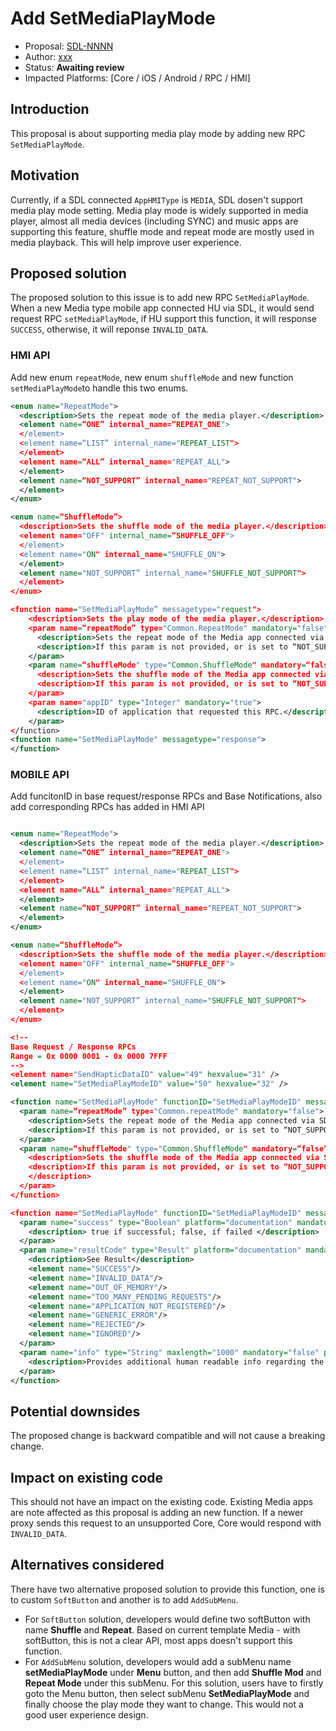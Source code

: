 # Add SetMediaPlayMode

* Proposal: [SDL-NNNN](NNNN-Add-setMediaPlayMode.md)
* Author: [xxx](https://github.com/)
* Status: **Awaiting review**
* Impacted Platforms: [Core / iOS / Android / RPC / HMI]

## Introduction

This proposal is about supporting media play mode by adding new RPC `SetMediaPlayMode`.

## Motivation

Currently, if a SDL connected `AppHMIType` is `MEDIA`, SDL dosen't support media play mode setting. Media play mode is widely supported in media player, almost all media devices (including SYNC) and music apps are supporting this feature, shuffle mode and repeat mode are mostly used in media playback. This will help improve user experience.

## Proposed solution

The proposed solution to this issue is to add new RPC `SetMediaPlayMode`. When a new Media type mobile app connected HU via SDL, it would send request RPC `setMediaPlayMode`, if HU support this function, it will response `SUCCESS`, otherwise, it will reponse `INVALID_DATA`.

### HMI API

Add new enum `repeatMode`, new enum `shuffleMode` and new function `setMediaPlayMode`to handle this two enums.
```xml
<enum name="RepeatMode">
  <description>Sets the repeat mode of the media player.</description>
  <element name=“ONE” internal_name=“REPEAT_ONE">
  </element>
  <element name=“LIST” internal_name="REPEAT_LIST">
  </element>
  <element name=“ALL” internal_name="REPEAT_ALL">
  </element>
  <element name=“NOT_SUPPORT” internal_name="REPEAT_NOT_SUPPORT">
  </element>
</enum>

<enum name=“ShuffleMode”>
  <description>Sets the shuffle mode of the media player.</description>
  <element name="OFF" internal_name=“SHUFFLE_OFF">
  </element>
  <element name="ON" internal_name="SHUFFLE_ON">
  </element>
  <element name="NOT_SUPPORT” internal_name="SHUFFLE_NOT_SUPPORT">
  </element>
</enum>

<function name="SetMediaPlayMode” messagetype="request">
    <description>Sets the play mode of the media player.</description>
    <param name=“repeatMode” type="Common.RepeatMode" mandatory="false">
      <description>Sets the repeat mode of the Media app connected via SDL. The available repeat mode is “ONE”, “LIST”, ALL” and “NOT_SUPPORT”.</description>
      <description>If this param is not provided, or is set to “NOT_SUPPORT”, the HU system may hide the button or set the button as unable.</description>
    </param>
    <param name=“shuffleMode" type="Common.ShuffleMode" mandatory=“false”>
      <description>Sets the shuffle mode of the Media app connected via SDL. The available shuffle mode is “OFF”, “ON” and “NOT_SUPPORT”.</description>
      <description>If this param is not provided, or is set to “NOT_SUPPORT”, the HU system may hide the button or set the button as unable.</description>
    </param>
    <param name="appID" type="Integer" mandatory="true">
      <description>ID of application that requested this RPC.</description>
    </param>
</function>
<function name="SetMediaPlayMode" messagetype="response">
</function>
```

### MOBILE API

Add funcitonID in base request/response RPCs and Base Notifications, also add corresponding RPCs has added in HMI API

```xml

<enum name="RepeatMode">
  <description>Sets the repeat mode of the media player.</description>
  <element name=“ONE” internal_name=“REPEAT_ONE">
  </element>
  <element name=“LIST” internal_name="REPEAT_LIST">
  </element>
  <element name=“ALL” internal_name="REPEAT_ALL">
  </element>
  <element name=“NOT_SUPPORT” internal_name="REPEAT_NOT_SUPPORT">
  </element>
</enum>

<enum name=“ShuffleMode”>
  <description>Sets the shuffle mode of the media player.</description>
  <element name="OFF" internal_name=“SHUFFLE_OFF">
  </element>
  <element name="ON" internal_name="SHUFFLE_ON">
  </element>
  <element name="NOT_SUPPORT” internal_name="SHUFFLE_NOT_SUPPORT">
  </element>
</enum>

<!--
Base Request / Response RPCs
Range = 0x 0000 0001 - 0x 0000 7FFF
--> 
<element name="SendHapticDataID" value="49" hexvalue="31" />
<element name="SetMediaPlayModeID" value="50" hexvalue="32" />

<function name="SetMediaPlayMode" functionID="SetMediaPlayModeID" messagetype="request">
  <param name=“repeatMode” type="Common.repeatMode" mandatory="false">
    <description>Sets the repeat mode of the Media app connected via SDL. The available repeat mode is “ONE”, “LIST”, ALL” and “NOT_SUPPORT”.</description>
    <description>If this param is not provided, or is set to “NOT_SUPPORT”, the HU system may hide the button or set the button as unable.</description>
  </param>
  <param name=“shuffleMode" type="Common.ShuffleMode" mandatory=“false”>
    <description>Sets the shuffle mode of the Media app connected via SDL. The available shuffle mode is “OFF”, “ON” and “NOT_SUPPORT”.</description>
    <description>If this param is not provided, or is set to “NOT_SUPPORT”, the HU system may hide the button or set the button as unable.
    </description>
  </param>
</function>

<function name="SetMediaPlayMode" functionID="SetMediaPlayModeID" messagetype="response">
  <param name="success" type="Boolean" platform="documentation" mandatory="true">
    <description> true if successful; false, if failed </description>
  </param>
  <param name="resultCode" type="Result" platform="documentation" mandatory="true">
    <description>See Result</description>
    <element name="SUCCESS"/>
    <element name="INVALID_DATA"/>
    <element name="OUT_OF_MEMORY"/>
    <element name="TOO_MANY_PENDING_REQUESTS"/>
    <element name="APPLICATION_NOT_REGISTERED"/>
    <element name="GENERIC_ERROR"/>
    <element name="REJECTED"/>
    <element name="IGNORED"/>
  </param>
  <param name="info" type="String" maxlength="1000" mandatory="false" platform="documentation">
    <description>Provides additional human readable info regarding the result.</description>
  </param>
</function>

```

## Potential downsides

The proposed change is backward compatible and will not cause a breaking change.

## Impact on existing code

This should not have an impact on the existing code. Existing Media apps are note affected as this proposal is adding an new function. If a newer proxy sends this request to an unsupported Core, Core would respond with `INVALID_DATA`.

## Alternatives considered

There have two alternative proposed solution to provide this function, one is to custom `SoftButton` and another is to add `AddSubMenu`.
- For `SoftButton` solution, developers would define two softButton with name **Shuffle** and **Repeat**. Based on current template Media - with softButton, this is not a clear API, most apps doesn't support this function.
- For `AddSubMenu` solution, developers would add a subMenu name **setMediaPlayMode** under **Menu** button, and then add **Shuffle Mod** and **Repeat Mode** under this subMenu. For this solution, users have to firstly goto the Menu button, then select subMenu **SetMediaPlayMode** and finally choose the play mode they want to change. This would not a good user experience design.

